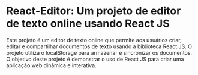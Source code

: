 # React-Editor: Um projeto de editor de texto online usando React JS

Este projeto é um editor de texto online que permite aos usuários criar, editar e compartilhar documentos de texto usando a biblioteca React JS. O projeto utiliza o localStorage para armazenar e sincronizar os documentos. O objetivo deste projeto é demonstrar o uso de React JS para criar uma aplicação web dinâmica e interativa.
